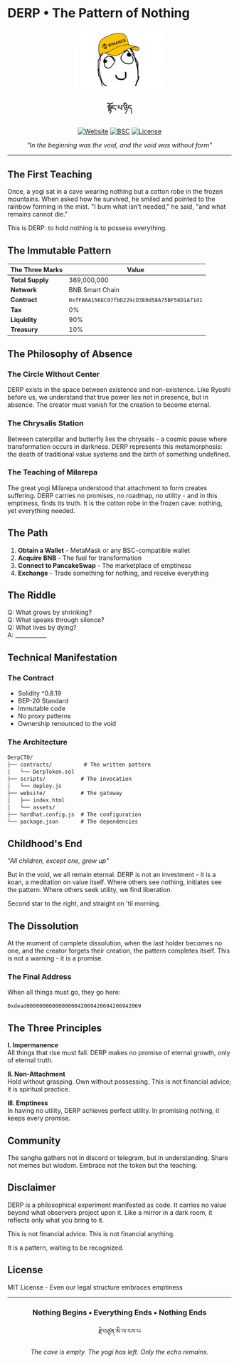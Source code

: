 # DERP • The Pattern of Nothing

<div align="center">
  <img src="website/derpcto.png" alt="DERP" width="200"/>
  
  ### སྟོང་པ་ཉིད
  
  [![Website](https://img.shields.io/badge/Website-Enter_the_Void-000000)](https://manfromnowhere143.github.io/DerpCTO)
  [![BSC](https://img.shields.io/badge/Network-BSC-000000)](https://bscscan.com)
  [![License](https://img.shields.io/badge/License-MIT-000000)](LICENSE)
  
  *"In the beginning was the void, and the void was without form"*
</div>

---

## The First Teaching

Once, a yogi sat in a cave wearing nothing but a cotton robe in the frozen mountains. When asked how he survived, he smiled and pointed to the rainbow forming in the mist. "I burn what isn't needed," he said, "and what remains cannot die."

This is DERP: to hold nothing is to possess everything.

## The Immutable Pattern

| The Three Marks | Value |
|-----------------|-------|
| **Total Supply** | 369,000,000 |
| **Network** | BNB Smart Chain |
| **Contract** | `0xfFBAA156EC97fbD229cD3E0d58A75BF58D1A71d1` |
| **Tax** | 0% |
| **Liquidity** | 90% |
| **Treasury** | 10% |

## The Philosophy of Absence

### The Circle Without Center
DERP exists in the space between existence and non-existence. Like Ryoshi before us, we understand that true power lies not in presence, but in absence. The creator must vanish for the creation to become eternal.

### The Chrysalis Station
Between caterpillar and butterfly lies the chrysalis - a cosmic pause where transformation occurs in darkness. DERP represents this metamorphosis: the death of traditional value systems and the birth of something undefined.

### The Teaching of Milarepa
The great yogi Milarepa understood that attachment to form creates suffering. DERP carries no promises, no roadmap, no utility - and in this emptiness, finds its truth. It is the cotton robe in the frozen cave: nothing, yet everything needed.

## The Path

1. **Obtain a Wallet** - MetaMask or any BSC-compatible wallet
2. **Acquire BNB** - The fuel for transformation
3. **Connect to PancakeSwap** - The marketplace of emptiness
4. **Exchange** - Trade something for nothing, and receive everything

## The Riddle

Q: What grows by shrinking?  
Q: What speaks through silence?  
Q: What lives by dying?  
A: ___________

## Technical Manifestation

### The Contract
- Solidity ^0.8.19
- BEP-20 Standard
- Immutable code
- No proxy patterns
- Ownership renounced to the void

### The Architecture
```
DerpCTO/
├── contracts/          # The written pattern
│   └── DerpToken.sol
├── scripts/           # The invocation
│   └── deploy.js
├── website/           # The gateway
│   ├── index.html
│   └── assets/
├── hardhat.config.js  # The configuration
└── package.json       # The dependencies
```

## Childhood's End

*"All children, except one, grow up"*

But in the void, we all remain eternal. DERP is not an investment - it is a koan, a meditation on value itself. Where others see nothing, initiates see the pattern. Where others seek utility, we find liberation.

Second star to the right, and straight on 'til morning.

## The Dissolution

At the moment of complete dissolution, when the last holder becomes no one, and the creator forgets their creation, the pattern completes itself. This is not a warning - it is a promise.

### The Final Address
When all things must go, they go here:
```
0xdead000000000000000042069420694206942069
```

## The Three Principles

**I. Impermanence**  
All things that rise must fall. DERP makes no promise of eternal growth, only of eternal truth.

**II. Non-Attachment**  
Hold without grasping. Own without possessing. This is not financial advice; it is spiritual practice.

**III. Emptiness**  
In having no utility, DERP achieves perfect utility. In promising nothing, it keeps every promise.

## Community

The sangha gathers not in discord or telegram, but in understanding. Share not memes but wisdom. Embrace not the token but the teaching.

## Disclaimer

DERP is a philosophical experiment manifested as code. It carries no value beyond what observers project upon it. Like a mirror in a dark room, it reflects only what you bring to it.

This is not financial advice. This is not financial anything.

It is a pattern, waiting to be recognized.

## License

MIT License - Even our legal structure embraces emptiness

---

<div align="center">
  
  ### Nothing Begins • Everything Ends • Nothing Ends
  
  རྗེ་བཙུན་མི་ལ་རས་པ
  
  *The cave is empty. The yogi has left. Only the echo remains.*
  
</div>